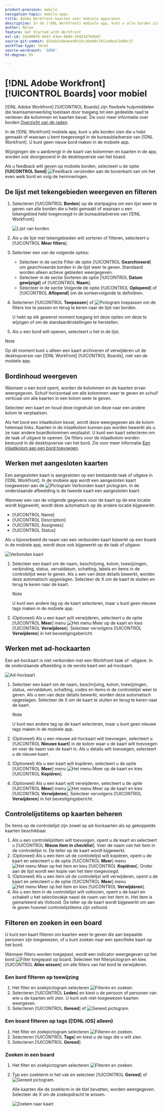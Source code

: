 ```yaml
---
product-previous: mobile
navigation-topic: mobile-apps
title: Adobe Workfront-kaarten voor mobiele apparaten
description: In de [!DNL Workfront] mobiele app, kunt u alle borden zien die u hebt gemaakt of waaraan u bent toegevoegd in de bureaubladversie van [!DNL Workfront].
author: Nolan
feature: Get Started with Workfront
exl-id: 34a009f6-6b4f-43ee-9689-2b9d1876db07
source-git-commit: 854eb3c0e4ee49315c36e00c7012e0baf2d98c37
workflow-type: tm+mt
source-wordcount: '1050'
ht-degree: 0%

---
```


# [!DNL Adobe Workfront] [!UICONTROL Boards] voor mobiel

[!DNL Adobe Workfront] [!UICONTROL Boards] zijn flexibele hulpmiddelen die teamsamenwerking toestaan door toegang tot een gedeelde raad te verlenen die kolommen en kaarten bevat. Zie voor meer informatie over borden [Overzicht van de raden](/help/quicksilver/agile/boards-overview.md).

In de [!DNL Workfront] mobiele app, kunt u alle borden zien die u hebt gemaakt of waaraan u bent toegevoegd in de bureaubladversie van [!DNL Workfront]. U kunt geen nieuw bord maken in de mobiele app.

Wijzigingen die u aanbrengt in de kaart van kolommen en kaarten in de app, worden ook doorgevoerd in de desktopversie van het board.

Als u feedback wilt geven op mobiele borden, selecteert u de optie **[!UICONTROL Send]** ![Feedback verzenden](assets/mobile-send-feedback-icon.png) aan de bovenkant van om het even welk bord en volg de herinneringen.

## De lijst met tekengebieden weergeven en filteren

1. Selecteren [!UICONTROL **Borden**] op de startpagina om een lijst weer te geven van alle borden die u hebt gemaakt of waaraan u een tekengebied hebt toegevoegd in de bureaubladversie van [!DNL Workfront].

   ![Lijst van borden](assets/mobile-all-boards-displayed.png)

1. Als u de lijst met tekengebieden wilt sorteren of filteren, selecteert u [!UICONTROL **Meer filters**].
1. Selecteer een van de volgende opties:

   * Selecteer in de sectie Filter de optie [!UICONTROL **Gearchiveerd**] om gearchiveerde borden in de lijst weer te geven. Standaard worden alleen actieve gebieden weergegeven.
   * Selecteer in de sectie Sorteren de optie [!UICONTROL **Datum gewijzigd**] of [!UICONTROL **Naam**].
   * Selecteer in de sectie Volgorde de optie [!UICONTROL **Oplopend**] of [!UICONTROL **Aflopend**] om de sorteervolgorde te definiëren.

1. Selecteren [!UICONTROL **Toepassen**] of ![Pictogram toepassen](assets/mobile-apply-icon-checkmark.png) om de filters toe te passen en terug te keren naar de lijst van borden.

   U hebt op elk gewenst moment toegang tot deze opties om deze te wijzigen of om de standaardinstellingen te herstellen.

1. Als u een bord wilt openen, selecteert u het in de lijst.

>[!NOTE]
>
>Op dit moment kunt u alleen een kaart archiveren of verwijderen uit de desktopversie van [!DNL Workfront] [!UICONTROL Boards], niet van de mobiele app.

## Bordinhoud weergeven

Wanneer u een bord opent, worden de kolommen en de kaarten ervan weergegeven. Schuif horizontaal om alle kolommen weer te geven en schuif verticaal om alle kaarten in een kolom weer te geven.

Selecteer een kaart en houd deze ingedrukt om deze naar een andere kolom te verplaatsen.

Als het bord een inlaatkolom bevat, wordt deze weergegeven als de kolom helemaal links. Kaarten in de inlaatkolom kunnen pas worden bewerkt als u ze naar andere boardkolommen verplaatst. U kunt een kaart selecteren om de taak of uitgave te openen. De filters voor de inlaatkolom worden bestuurd in de desktopversie van het bord. Zie voor meer informatie [Een inlaatkolom aan een bord toevoegen](/help/quicksilver/agile/use-boards-agile-planning-tools/add-intake-column-to-board.md).

## Werken met aangesloten kaarten

Een aangesloten kaart is aangesloten op een bestaande taak of uitgave in [!DNL Workfront]. In de mobiele app wordt een aangesloten kaart toegewezen aan de ![Pictogram Verbonden kaart](assets/mobile-boards-connected-card-icon.png) pictogram. In de onderstaande afbeelding is de tweede kaart een aangesloten kaart.

Wanneer een van de volgende gegevens voor de kaart op de ene locatie wordt bijgewerkt, wordt deze automatisch op de andere locatie bijgewerkt:

* [!UICONTROL Name]
* [!UICONTROL Description]
* [!UICONTROL Assignees]
* [!UICONTROL Status]

Als u bijvoorbeeld de naam van een verbonden kaart bijwerkt op een board in de mobiele app, wordt deze ook bijgewerkt op de taak of uitgave.

![Verbonden kaart](assets/mobile-types-of-cards.png)

1. Selecteer een kaart om de naam, beschrijving, kolom, toewijzingen, verbinding, status, vervaldatum, schatting, labels en items in de controlelijst weer te geven. Als u een van deze details bewerkt, worden deze automatisch opgeslagen. Selecteer de X om de kaart te sluiten en terug te keren naar de kaart.

   >[!NOTE]
   >
   >U kunt een andere tag op de kaart selecteren, maar u kunt geen nieuwe tags maken in de mobiele app.

1. (Optioneel) Als u een kaart wilt verwijderen, selecteert u de optie [!UICONTROL **Meer**] menu ![Het menu Meer](assets/more-icon-spectrum.png) op de kaart en kies [!UICONTROL **Verwijderen**]. Selecteer vervolgens [!UICONTROL **Verwijderen**] in het bevestigingsbericht.

## Werken met ad-hockaarten

Een ad-hockaart is niet verbonden met een Workfront-taak of -uitgave. In de onderstaande afbeelding is de eerste kaart een ad-hockaart.

![Ad-hockaart](assets/mobile-types-of-cards.png)

1. Selecteer een kaart om de naam, beschrijving, kolom, toewijzingen, status, vervaldatum, schatting, codes en items in de controlelijst weer te geven. Als u een van deze details bewerkt, worden deze automatisch opgeslagen. Selecteer de X om de kaart te sluiten en terug te keren naar de kaart.

   >[!NOTE]
   >
   >U kunt een andere tag op de kaart selecteren, maar u kunt geen nieuwe tags maken in de mobiele app.

1. (Optioneel) Als u een nieuwe ad-hockaart wilt toevoegen, selecteert u [!UICONTROL **Nieuwe kaart**] in de kolom waar u de kaart wilt toevoegen en voer de naam van de kaart in. Als u details wilt toevoegen, selecteert u de nieuwe kaart.

1. (Optioneel) Als u een kaart wilt kopiëren, selecteert u de optie [!UICONTROL **Meer**] menu ![Het menu Meer](assets/more-icon-spectrum.png) op de kaart en kies [!UICONTROL **Kopiëren**].

1. (Optioneel) Als u een kaart wilt verwijderen, selecteert u de optie [!UICONTROL **Meer**] menu ![Het menu Meer](assets/more-icon-spectrum.png) op de kaart en kies [!UICONTROL **Verwijderen**]. Selecteer vervolgens [!UICONTROL **Verwijderen**] in het bevestigingsbericht.

## Controlelijstitems op kaarten beheren

De items op de controlelijst zijn zowel op ad-hockaarten als op gekoppelde kaarten beschikbaar.

1. Als u een controlelijstitem wilt toevoegen, opent u de kaart en selecteert u [!UICONTROL **Nieuw item in checklist**]. Voer de naam van het item in de controlelijst in. De teller op de kaart wordt bijgewerkt.
1. (Optioneel) Als u een item uit de controlelijst wilt kopiëren, opent u de kaart en selecteert u de optie [!UICONTROL **Meer**] menu ![Het menu Meer](assets/more-icon-spectrum.png) op het item en kies [!UICONTROL **Kopiëren**]. Onder aan de lijst wordt een kopie van het item toegevoegd.
1. (Optioneel) Als u een item uit de controlelijst wilt verwijderen, opent u de kaart en selecteert u de optie [!UICONTROL **Meer**] menu ![Het menu Meer](assets/more-icon-spectrum.png) op het item en kies [!UICONTROL **Verwijderen**].
1. Als u een item in de controlelijst wilt voltooien, opent u de kaart en schakelt u het selectievakje naast de naam van het item in.
Het item is gemarkeerd als Voltooid. De teller op de kaart wordt bijgewerkt om aan te geven hoeveel controlelijstitems zijn voltooid.

## Filteren en zoeken in een board

U kunt een kaart filteren om kaarten weer te geven die aan bepaalde personen zijn toegewezen, of u kunt zoeken naar een specifieke kaart op het bord.

Wanneer filters worden toegepast, wordt een indicator weergegeven op het bord ![Filter toegepast op board](assets/active-filter-mobile-boards.png). Selecteer het filterpictogram en kies [!UICONTROL **Alles wissen**] om alle filters van het bord te verwijderen.

### Een bord filteren op toewijzing

1. Het filter en zoekpictogram selecteren ![Filteren en zoeken](assets/filter-search-icon-mobile-boards.png).
1. Selecteren [!UICONTROL **Leden**] en kiest u de persoon of personen van wie u de kaarten wilt zien. U kunt ook niet-toegewezen kaarten weergeven.
1. Selecteren [!UICONTROL **Gereed**] of ![Gereed pictogram](assets/mobile-apply-icon-checkmark.png).

### Een board filteren op tags ([!DNL iOS] alleen)

1. Het filter en zoekpictogram selecteren ![Filteren en zoeken](assets/filter-search-icon-mobile-boards.png).
1. Selecteren [!UICONTROL **Tags**] en kiest u de tags die u wilt zien.
1. Selecteren [!UICONTROL **Gereed**].

### Zoeken in een board

1. Het filter en zoekpictogram selecteren ![Filteren en zoeken](assets/filter-search-icon-mobile-boards.png).
1. Typ een zoekterm in het vak en selecteer [!UICONTROL **Gereed**] of ![Gereed pictogram](assets/mobile-apply-icon-checkmark.png).

   Alle kaarten die de zoekterm in de titel bevatten, worden weergegeven.
Selecteer de X om de zoekopdracht te wissen.

   ![Zoeken naar kaart](assets/mobile-search-for-card.png)
